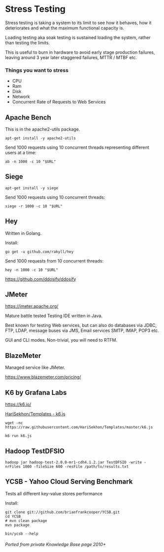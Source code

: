 # Stress Testing

Stress testing is taking a system to its limit to see how it behaves, how it deteriorates and what the maximum functional capacity is.

Loading testing aka soak testing is sustained loading the system, rather than testing the limits.

This is useful to burn in hardware to avoid early stage production failures, leaving around 3 year later staggered failures, MTTR / MTBF etc.

<!-- INDEX_START -->
<!-- INDEX_END -->

### Things you want to stress

- CPU
- Ram
- Disk
- Network
- Concurrent Rate of Requests to Web Services

## Apache Bench

This is in the apache2-utils package.

```shell
apt-get install -y apache2-utils
```

Send 1000 requests using 10 concurrent threads representing different users at a time:

```shell
ab -n 1000 -c 10 "$URL"
```

## Siege

```shell
apt-get install -y siege
```

Send 1000 requests using 10 concurrent threads:

```shell
siege -r 1000 -c 10 "$URL"
```

## Hey

Written in Golang.

Install:

```shell
go get -u github.com/rakyll/hey
```

Send 1000 requests from 10 concurrent threads:

```shell
hey -n 1000 -c 10 "$URL"
```

https://github.com/ddosify/ddosify

## JMeter

https://jmeter.apache.org/

Mature battle tested Testing IDE written in Java.

Best known for testing Web services, but can also do databases via JDBC, FTP, LDAP,
message buses via JMS, Email services SMTP, IMAP, POP3 etc.

GUI and CLI modes. Non-trivial, you will need to RTFM.

## BlazeMeter

Managed service like JMeter.

https://www.blazemeter.com/pricing/

## K6 by Grafana Labs

https://k6.io/

[HariSekhon/Templates - k6.js](https://github.com/HariSekhon/Templates/blob/master/k6.js)

```shell
wget -nc https://raw.githubusercontent.com/HariSekhon/Templates/master/k6.js
```

```shell
k6 run k6.js
```

## Hadoop TestDFSIO

```shell
hadoop jar hadoop-test-2.0.0-mr1-cdh4.1.2.jar TestDFSIO -write -nrFiles 1000 -fileSize 600 -resFile /path/to/results.txt
```

## YCSB - Yahoo Cloud Serving Benchmark

Tests all different key-value stores performance

Install:

```shell
git clone git://github.com/brianfrankcooper/YCSB.git
cd YCSB
# mvn clean package
mvn package
```

```shell
bin/ycsb --help
```

###### Ported from private Knowledge Base page 2010+

